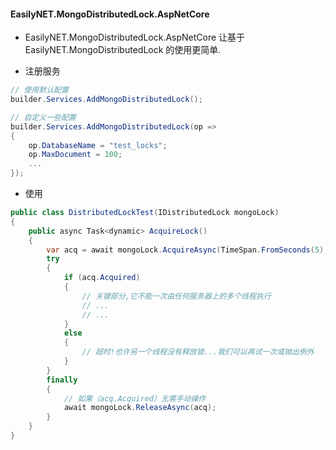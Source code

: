 ﻿#### EasilyNET.MongoDistributedLock.AspNetCore

- EasilyNET.MongoDistributedLock.AspNetCore 让基于 EasilyNET.MongoDistributedLock 的使用更简单.

- 注册服务
```csharp
// 使用默认配置
builder.Services.AddMongoDistributedLock();

// 自定义一些配置
builder.Services.AddMongoDistributedLock(op =>
{
    op.DatabaseName = "test_locks";
    op.MaxDocument = 100;
    ...
});
```

- 使用
```csharp
public class DistributedLockTest(IDistributedLock mongoLock)
{
    public async Task<dynamic> AcquireLock()
    {
        var acq = await mongoLock.AcquireAsync(TimeSpan.FromSeconds(5), TimeSpan.FromSeconds(0));
        try
        {
            if (acq.Acquired)
            {
                // 关键部分,它不能一次由任何服务器上的多个线程执行
                // ...
                // ...
            }
            else
            {
                // 超时!也许另一个线程没有释放锁...我们可以再试一次或抛出例外
            }
        }
        finally
        {
            // 如果（acq.Acquired）无需手动操作
            await mongoLock.ReleaseAsync(acq);
        }
    }
}
```